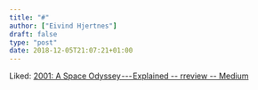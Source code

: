 ```yaml
---
title: "#"
author: ["Eivind Hjertnes"]
draft: false
type: "post"
date: 2018-12-05T21:07:21+01:00
---
```


Liked:
[2001:
A Space Odyssey --- Explained -- rreview -- Medium](https://medium.com/rreview/2001-a-space-odyssey-explained-228c2d551cbf)
